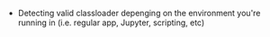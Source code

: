 * Detecting valid classloader depenging on the environment you're running in (i.e. regular app, Jupyter, scripting, etc)